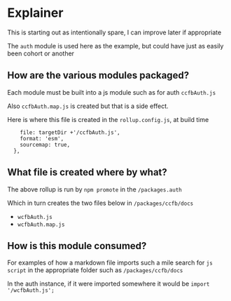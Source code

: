 # Explainer

This is starting out as intentionally spare, I can improve later if appropriate

The `auth` module is used here as the example, but could have just as easily been cohort or another

## How are the various modules packaged?

Each module must be built into a js module such as for auth `ccfbAuth.js`

Also `ccfbAuth.map.js` is created but that is a side effect.

Here is where this file is created in the `rollup.config.js`, at build time

```output: {
    file: targetDir +'/ccfbAuth.js',
    format: 'esm',
    sourcemap: true,
  },
```

## What file is created where by what?

The above rollup is run by `npm promote` in the `/packages.auth`

Which in turn creates the two files below in `/packages/ccfb/docs`

- `wcfbAuth.js`
- `wcfbAuth.map.js`

## How is this module consumed?

For examples of how a markdown file imports such a mile search for `js script` in the appropriate folder such as `/packages/ccfb/docs`

In the auth instance, if it were imported somewhere it would be `import '/wcfbAuth.js';`
